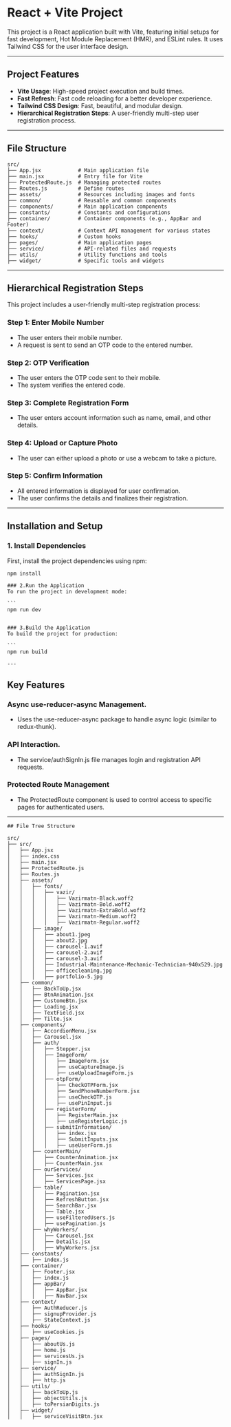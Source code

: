 # React + Vite Project

This project is a React application built with Vite, featuring initial setups for fast development, Hot Module Replacement (HMR), and ESLint rules. It uses Tailwind CSS for the user interface design.

---

## Project Features

- **Vite Usage**: High-speed project execution and build times.
- **Fast Refresh**: Fast code reloading for a better developer experience.
- **Tailwind CSS Design**: Fast, beautiful, and modular design.
- **Hierarchical Registration Steps**: A user-friendly multi-step user registration process.

---

## File Structure

```plaintext
src/
├── App.jsx            # Main application file
├── main.jsx           # Entry file for Vite
├── ProtectedRoute.js  # Managing protected routes
├── Routes.js          # Define routes
├── assets/            # Resources including images and fonts
├── common/            # Reusable and common components
├── components/        # Main application components
├── constants/         # Constants and configurations
├── container/         # Container components (e.g., AppBar and Footer)
├── context/           # Context API management for various states
├── hooks/             # Custom hooks
├── pages/             # Main application pages
├── service/           # API-related files and requests
├── utils/             # Utility functions and tools
├── widget/            # Specific tools and widgets
```

---

## Hierarchical Registration Steps

This project includes a user-friendly multi-step registration process:

### Step 1: Enter Mobile Number

- The user enters their mobile number.
- A request is sent to send an OTP code to the entered number.

### Step 2: OTP Verification


- The user enters the OTP code sent to their mobile.
- The system verifies the entered code.

### Step 3: Complete Registration Form

- The user enters account information such as name, email, and other details.

### Step 4: Upload or Capture Photo

- The user can either upload a photo or use a webcam to take a picture.

### Step 5: Confirm Information

- All entered information is displayed for user confirmation.
- The user confirms the details and finalizes their registration.

---

## Installation and Setup

### 1. Install Dependencies

First, install the project dependencies using npm:


````
npm install

### 2.Run the Application
To run the project in development mode:

```
npm run dev


### 3.Build the Application
To build the project for production:

```
npm run build

---
````


## Key Features

### Async use-reducer-async Management.

- Uses the use-reducer-async package to handle async logic (similar to redux-thunk).

### API Interaction.

- The service/authSignIn.js file manages login and registration API requests.

### Protected Route Management

- The ProtectedRoute component is used to control access to specific pages for authenticated users.


---

````
## File Tree Structure

src/
├── src/
│   ├── App.jsx
│   ├── index.css
│   ├── main.jsx
│   ├── ProtectedRoute.js
│   ├── Routes.js
│   ├── assets/
│   │   ├── fonts/
│   │   │   ├── vazir/
│   │   │   │   ├── Vazirmatn-Black.woff2
│   │   │   │   ├── Vazirmatn-Bold.woff2
│   │   │   │   ├── Vazirmatn-ExtraBold.woff2
│   │   │   │   ├── Vazirmatn-Medium.woff2
│   │   │   │   ├── Vazirmatn-Regular.woff2
│   │   ├── image/
│   │   │   ├── about1.jpeg
│   │   │   ├── about2.jpg
│   │   │   ├── carousel-1.avif
│   │   │   ├── carousel-2.avif
│   │   │   ├── carousel-3.avif
│   │   │   ├── Industrial-Maintenance-Mechanic-Technician-940x529.jpg
│   │   │   ├── officecleaning.jpg
│   │   │   ├── portfolio-5.jpg
│   ├── common/
│   │   ├── BackToUp.jsx
│   │   ├── BtnAnimation.jsx
│   │   ├── CustomeBtn.jsx
│   │   ├── Loading.jsx
│   │   ├── TextField.jsx
│   │   ├── Tilte.jsx
│   ├── components/
│   │   ├── AccordionMenu.jsx
│   │   ├── Carousel.jsx
│   │   ├── auth/
│   │   │   ├── Stepper.jsx
│   │   │   ├── ImageForm/
│   │   │   │   ├── ImageForm.jsx
│   │   │   │   ├── useCaptureImage.js
│   │   │   │   ├── useUploadImageForm.js
│   │   │   ├── otpForm/
│   │   │   │   ├── CheckOTPForm.jsx
│   │   │   │   ├── SendPhoneNumberForm.jsx
│   │   │   │   ├── useCheckOTP.js
│   │   │   │   ├── usePinInput.js
│   │   │   ├── registerForm/
│   │   │   │   ├── RegisterMain.jsx
│   │   │   │   ├── useRegisterLogic.js
│   │   │   ├── submitInformation/
│   │   │   │   ├── index.jsx
│   │   │   │   ├── SubmitInputs.jsx
│   │   │   │   ├── useUserForm.js
│   │   ├── counterMain/
│   │   │   ├── CounterAnimation.jsx
│   │   │   ├── CounterMain.jsx
│   │   ├── ourServices/
│   │   │   ├── Services.jsx
│   │   │   ├── ServicesPage.jsx
│   │   ├── table/
│   │   │   ├── Pagination.jsx
│   │   │   ├── RefreshButton.jsx
│   │   │   ├── SearchBar.jsx
│   │   │   ├── Table.jsx
│   │   │   ├── useFilteredUsers.js
│   │   │   ├── usePagination.js
│   │   ├── whyWorkers/
│   │   │   ├── Carousel.jsx
│   │   │   ├── Details.jsx
│   │   │   ├── WhyWorkers.jsx
│   ├── constants/
│   │   ├── index.js
│   ├── container/
│   │   ├── Footer.jsx
│   │   ├── index.js
│   │   ├── appBar/
│   │   │   ├── AppBar.jsx
│   │   │   ├── NavBar.jsx
│   ├── context/
│   │   ├── AuthReducer.js
│   │   ├── signupProvider.js
│   │   ├── StateContext.js
│   ├── hooks/
│   │   ├── useCookies.js
│   ├── pages/
│   │   ├── aboutUs.js
│   │   ├── home.js
│   │   ├── servicesUs.js
│   │   ├── signIn.js
│   ├── service/
│   │   ├── authSignIn.js
│   │   ├── http.js
│   ├── utils/
│   │   ├── backToUp.js
│   │   ├── objectUtils.js
│   │   ├── toPersianDigits.js
│   ├── widget/
│   │   ├── serviceVisitBtn.jsx

````